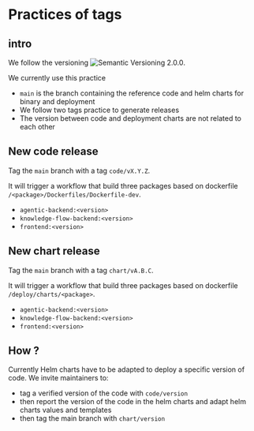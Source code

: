 # Practices of tags

## intro

We follow the versioning ![Semantic Versioning 2.0.0](https://semver.org/).


We currently use this practice
- `main` is the branch containing the reference code and helm charts for binary and deployment
- We follow two tags practice to generate releases
- The version between code and deployment charts are not related to each other

## New code release

Tag the `main` branch with a tag `code/vX.Y.Z`.

It will trigger a workflow that build three packages based on dockerfile `/<package>/Dockerfiles/Dockerfile-dev`.
- `agentic-backend:<version>`
- `knowledge-flow-backend:<version>`
- `frontend:<version>`


## New chart release

Tag the `main` branch with a tag `chart/vA.B.C`.

It will trigger a workflow that build three packages based on dockerfile `/deploy/charts/<package>`.
- `agentic-backend:<version>`
- `knowledge-flow-backend:<version>`
- `frontend:<version>`

## How ?

Currently Helm charts have to be adapted to deploy a specific version of code. We invite maintainers to:
- tag a verified version of the code with `code/version`
- then report the version of the code in the helm charts and adapt helm charts values and templates
- then tag the main branch with `chart/version`

